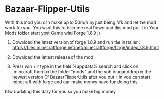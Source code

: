 # Bazaar-Flipper-Utils
With this mod you can make up to 50m/h by just being Afk and let the mod work for you. You want this to become real Download this mod put it in Your Mods folder start yout Game wird Forge 1.8.9 ;)

1. Download the latest version of forge 1.8.9 and run the installer : https://files.minecraftforge.net/net/minecraftforge/forge/index_1.8.9.html

2. Download the lattest release of the mod

3. Press win + r type in the field %appdata% search and click on .minecraft then on the folder "mods" and the yoh draganddrop in the newest version Of BazaarFlipperUtils after you put it in you can start minecraft with forge and can make money have fun doing this.

btw updating this daily for you so you make big money
